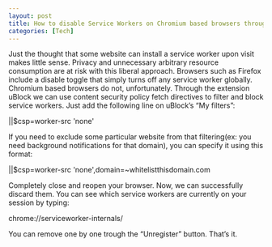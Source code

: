 ```yaml
---
layout: post
title: How to disable Service Workers on Chromium based browsers through uBlock
categories: [Tech]
---
```


Just the thought that some website can install a service worker upon visit makes little sense. Privacy and unnecessary arbitrary resource consumption are at risk with this liberal approach. 
Browsers such as Firefox include a disable toggle that simply turns off any service worker globally. Chromium based browsers do not, unfortunately. 
Through the extension uBlock we can use content security policy fetch directives to filter and block service workers. 
Just add the following line on uBlock’s “My filters”:
<p class="message">||$csp=worker-src 'none'</p>
If you need to exclude some particular website from that filtering(ex: you need background notifications for that domain), you can specify it using this format:
<p class="message">||$csp=worker-src 'none',domain=~whitelistthisdomain.com</p>
Completely close and reopen your browser. Now, we can successfully discard them. You can see which service workers are currently on your session by typing:
<p class="message">chrome://serviceworker-internals/</p>
You can remove one by one trough the “Unregister” button. That’s it.
